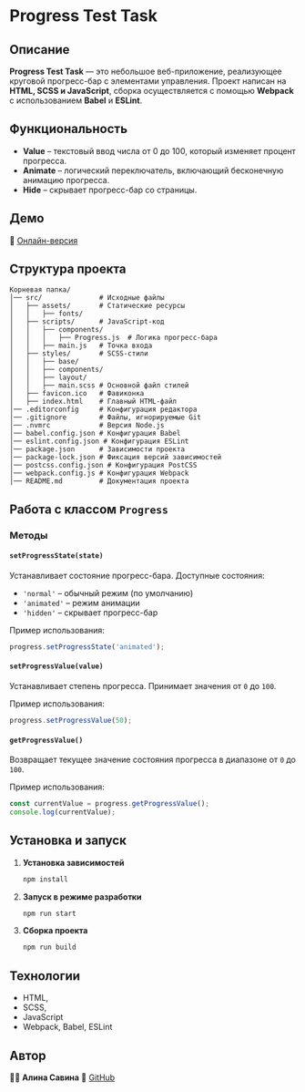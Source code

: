 # Progress Test Task

## Описание

**Progress Test Task** — это небольшое веб-приложение, реализующее круговой
прогресс-бар с элементами управления. Проект написан на **HTML, SCSS и
JavaScript**, сборка осуществляется с помощью **Webpack** с использованием
**Babel** и **ESLint**.

## Функциональность

- **Value** – текстовый ввод числа от 0 до 100, который изменяет процент
  прогресса.
- **Animate** – логический переключатель, включающий бесконечную анимацию
  прогресса.
- **Hide** – скрывает прогресс-бар со страницы.

## Демо

🔗 [Онлайн-версия](https://malinasavina.github.io/progress-test-task/)

## Структура проекта

```
Корневая папка/
│── src/              # Исходные файлы
│   ├── assets/       # Статические ресурсы
│   │   ├── fonts/
│   ├── scripts/      # JavaScript-код
│   │   ├── components/
│   │   │   ├── Progress.js  # Логика прогресс-бара
│   │   ├── main.js   # Точка входа
│   ├── styles/       # SCSS-стили
│   │   ├── base/
│   │   ├── components/
│   │   ├── layout/
│   │   ├── main.scss # Основной файл стилей
│   ├── favicon.ico   # Фавиконка
│   ├── index.html    # Главный HTML-файл
│── .editorconfig     # Конфигурация редактора
│── .gitignore        # Файлы, игнорируемые Git
│── .nvmrc            # Версия Node.js
│── babel.config.json # Конфигурация Babel
│── eslint.config.json # Конфигурация ESLint
│── package.json      # Зависимости проекта
│── package-lock.json # Фиксация версий зависимостей
│── postcss.config.json # Конфигурация PostCSS
│── webpack.config.js # Конфигурация Webpack
│── README.md         # Документация проекта
```

## Работа с классом `Progress`

### Методы

#### `setProgressState(state)`

Устанавливает состояние прогресс-бара. Доступные состояния:

- `'normal'` – обычный режим (по умолчанию)
- `'animated'` – режим анимации
- `'hidden'` – скрывает прогресс-бар

Пример использования:

```js
progress.setProgressState('animated');
```

#### `setProgressValue(value)`

Устанавливает степень прогресса. Принимает значения от `0` до `100`.

Пример использования:

```js
progress.setProgressValue(50);
```

#### `getProgressValue()`

Возвращает текущее значение состояния прогресса в диапазоне от `0` до `100`.

Пример использования:

```js
const currentValue = progress.getProgressValue();
console.log(currentValue);
```

## Установка и запуск

1. **Установка зависимостей**
   ```sh
   npm install
   ```

2. **Запуск в режиме разработки**
   ```sh
   npm run start
   ```

3. **Сборка проекта**
   ```sh
   npm run build
   ```

## Технологии

- HTML,
- SCSS,
- JavaScript
- Webpack, Babel, ESLint

## Автор

👩‍💻 **Алина Савина**
🔗 [GitHub](https://github.com/malinasavina)
